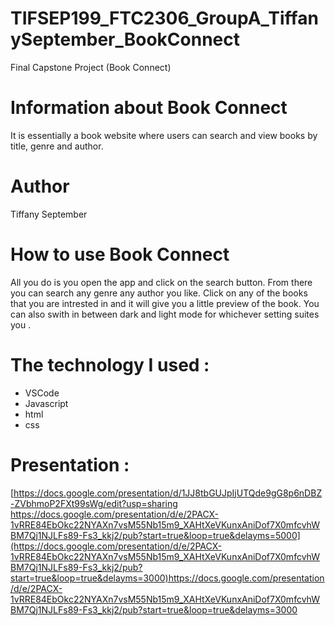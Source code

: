 # TIFSEP199_FTC2306_GroupA_TiffanySeptember_BookConnect
 Final Capstone Project (Book Connect)
 # Information about Book Connect 
 It is essentially a book website where users can search and view books by title, genre and author.
 # Author
 Tiffany September
 # How to use Book Connect 
 All you do is you open the app and click on the search button.
 From there you can search any genre any author you like.
 Click on any of the books that you are intrested in and it will give you a little preview of the book.
 You can also swith in between dark and light mode for whichever setting suites you .
 # The technology I used :
 * VSCode
 * Javascript
 * html
 * css
# Presentation :
[[https://docs.google.com/presentation/d/1JJ8tbGUJpIjUTQde9gG8p6nDBZ-ZVbhmoP2FXt99sWg/edit?usp=sharing
](https://docs.google.com/presentation/d/e/2PACX-1vRRE84EbOkc22NYAXn7vsM55Nb15m9_XAHtXeVKunxAniDof7X0mfcvhWBM7Qj1NJLFs89-Fs3_kkj2/pub?start=true&loop=true&delayms=5000)https://docs.google.com/presentation/d/e/2PACX-1vRRE84EbOkc22NYAXn7vsM55Nb15m9_XAHtXeVKunxAniDof7X0mfcvhWBM7Qj1NJLFs89-Fs3_kkj2/pub?start=true&loop=true&delayms=5000](https://docs.google.com/presentation/d/e/2PACX-1vRRE84EbOkc22NYAXn7vsM55Nb15m9_XAHtXeVKunxAniDof7X0mfcvhWBM7Qj1NJLFs89-Fs3_kkj2/pub?start=true&loop=true&delayms=3000)https://docs.google.com/presentation/d/e/2PACX-1vRRE84EbOkc22NYAXn7vsM55Nb15m9_XAHtXeVKunxAniDof7X0mfcvhWBM7Qj1NJLFs89-Fs3_kkj2/pub?start=true&loop=true&delayms=3000
